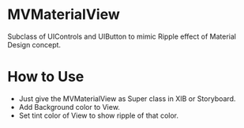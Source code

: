 # MVMaterialView
Subclass of UIControls and UIButton to mimic Ripple effect of Material Design concept.


# How to Use
 - Just give the MVMaterialView as Super class in XIB or Storyboard.
 - Add Background color to View.
 - Set tint color of View to show ripple of that color.

